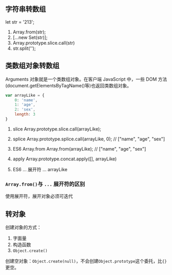 ## 字符串转数组
let str = '213';

1. Array.from(str);
2. [...new Set(str)];
3. Array.prototype.slice.call(str)
4. str.split('');

## 类数组对象转数组
Arguments 对象就是一个类数组对象。在客户端 JavaScript 中，一些 DOM 方法(document.getElementsByTagName()等)也返回类数组对象。
```js
var arrayLike = {
    0: 'name',
    1: 'age',
    2: 'sex',
    length: 3
}
```

1. slice
Array.prototype.slice.call(arrayLike);

2. splice
Array.prototype.splice.call(arrayLike, 0); // ["name", "age", "sex"] 

3. ES6 Array.from
Array.from(arrayLike); // ["name", "age", "sex"] 

4. apply
Array.prototype.concat.apply([], arrayLike)

5. ES6 ... 展开符
... arrayLike

### `Array.from()`与 `...` 展开符的区别
使用展开符，展开对象必须可迭代

## 转对象
创建对象的方式：
1. 字面量
2. 构造函数
3. `Object.create()`

创建空对象：`Object.create(null)`，不会创建`Object.prototype`这个委托，比`{}`更空。

